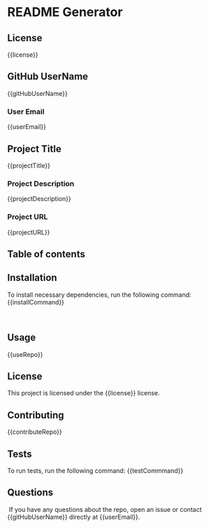 # README Generator
## License
{{license}}

 ## GitHub UserName
 {{gitHubUserName}}

 ### User Email
 {{userEmail}}

## Project Title
{{projectTitle}}
### Project Description
{{projectDescription}}
### Project URL
{{projectURL}}

## Table of contents
 
 ## Installation

 To install necessary dependencies, run the following command:
{{installCommand}}

​
## Usage
​{{useRepo}}
​
## License
​This project is licensed under the {{license}} license.
  
## Contributing
​{{contributeRepo}}
​
## Tests
​To run tests, run the following command:
{{testCommmand}}
​
## Questions
​
If you have any questions about the repo, open an issue or contact {{gitHubUserName}} directly at {{userEmail}}.
